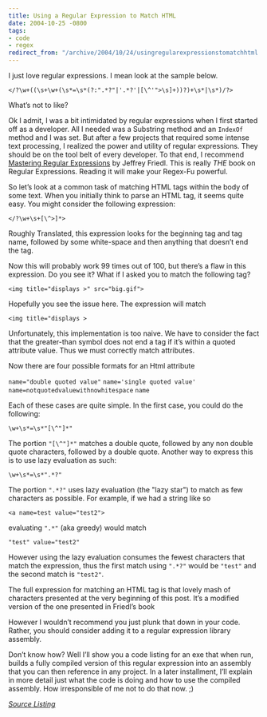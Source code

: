 ```yaml
---
title: Using a Regular Expression to Match HTML
date: 2004-10-25 -0800
tags:
- code
- regex
redirect_from: "/archive/2004/10/24/usingregularexpressionstomatchhtml.aspx/"
---
```


I just love regular expressions. I mean look at the sample below.

`</?\w+((\s+\w+(\s*=\s*(?:".*?"|'.*?'|[\^'">\s]+))?)+\s*|\s*)/?>`

What’s not to like?

Ok I admit, I was a bit intimidated by regular expressions when I first started off as a developer. All I needed was a Substring method and an `IndexOf` method and I was set. But after a few projects that required some intense text processing, I realized the power and utility of regular expressions. They should be on the tool belt of every developer.
To that end, I recommend [Mastering Regular Expressions](http://www.amazon.com/gp/product/0596528124?ie=UTF8&tag=youvebeenhaac-20&linkCode=as2&camp=1789&creative=9325&creativeASIN=0596528124) by Jeffrey Friedl. This is really *THE* book on Regular Expressions. Reading it will make your Regex-Fu powerful.

So let’s look at a common task of matching HTML tags within the body of some text. When you initially think to parse an HTML tag, it seems quite easy. You might consider the following expression:

`</?\w+\s+[\^>]*>`

Roughly Translated, this expression looks for the beginning tag and tag name, followed by some white-space and then anything that doesn’t end the tag.

Now this will probably work 99 times out of 100, but there’s a flaw in this expression. Do you see it? What if I asked you to match the following tag?

`<img title="displays >" src="big.gif">`

Hopefully you see the issue here. The expression will match

`<img title="displays >`

Unfortunately, this implementation is too naive. We have to consider the fact that the greater-than symbol does not end a tag if it’s within a quoted attribute value. Thus we must correctly match attributes.

Now there are four possible formats for an Html attribute

`name="double quoted value"`
`name='single quoted value'`
`name=notquotedvaluewithnowhitespace`
`name`

Each of these cases are quite simple. In the first case, you could do the following:

`\w+\s*=\s*"[\^"]*"`

The portion `"[\^"]*"` matches a double quote, followed by any non double quote characters, followed by a double quote. Another way to express this is to use lazy evaluation as such:

`\w+\s*=\s*".*?"`

The portion `".*?"` uses lazy evaluation (the "lazy star") to match as few characters as possible. For example, if we had a string like so

`<a name=test value="test2">`

evaluating `".*"` (aka greedy) would match

`"test" value="test2"`

However using the lazy evaluation consumes the fewest characters that match the expression, thus the first match using `".*?"` would be `"test"` and the second match is `"test2"`.

The full expression for matching an HTML tag is that lovely mash of characters presented at the very beginning of this post. It’s a modified version of the one presented in Friedl’s book

However I wouldn’t recommend you just plunk that down in your code. Rather, you should consider adding it to a regular expression library assembly.

Don’t know how? Well I’ll show you a code listing for an exe that when run, builds a fully compiled version of this regular expression into an assembly that you can then reference in any project. In a later installment, I’ll explain in more detail just what the code is doing and how to use the compiled assembly. How irresponsible of me not to do that now. ;)

*[Source Listing](https://gist.github.com/Haacked/7729259 "Source Code Listing")*
